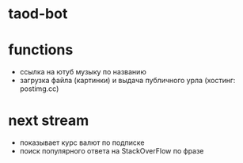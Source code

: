 # taod-bot

# functions

- ссылка на ютуб музыку по названию
- загрузка файла (картинки) и выдача публичного урла (хостинг:  postimg.cc)

# next stream
- показывает курс валют по подписке
- поиск популярного ответа на StackOverFlow по фразе

